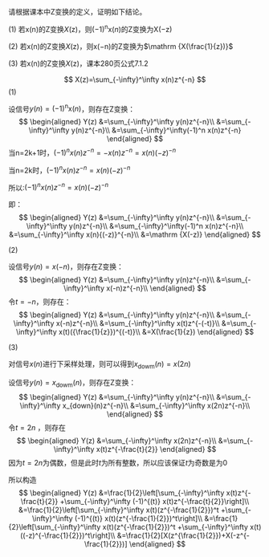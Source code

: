 请根据课本中Z变换的定义，证明如下结论。

(1) 若$\mathrm {x(n)}$的Z变换$X(\mathrm z)$，则$(-1)^\mathrm n\mathrm x(n)$的Z变换为$\mathrm {X(-z)}$  

(2) 若$\mathrm {x(n)}$的Z变换$X(\mathrm z)$，则$\mathrm x(\mathrm {-n})$的Z变换为$\mathrm {X(\frac{1}{z})}$  

(3)  若$\mathrm {x(n)}$的Z变换$X(\mathrm z)$，课本280页公式7.1.2 


$$
X(z)=\sum_{-\infty}^\infty x(n)z^{-n}
$$
(1)

设信号$y(n)=(-1)^\mathrm n\mathrm x(n)$，则存在Z变换：
$$
\begin{aligned}
Y(z)
&=\sum_{-\infty}^\infty y(n)z^{-n}\\
&=\sum_{-\infty}^\infty y(n)z^{-n}\\
&=\sum_{-\infty}^\infty(-1)^n x(n)z^{-n}
\end{aligned}
$$
当n=2k+1时，$(-1)^n x(n)z^{-n}=-x(n)z^{-n}=x(n){(-z)}^{-n}$

当n=2k时，$(-1)^n x(n)z^{-n}=x(n){(-z)}^{-n}$

所以:$(-1)^n x(n)z^{-n}=x(n){(-z)}^{-n}$

即：
$$
\begin{aligned}
Y(z)
&=\sum_{-\infty}^\infty y(n)z^{-n}\\
&=\sum_{-\infty}^\infty y(n)z^{-n}\\
&=\sum_{-\infty}^\infty(-1)^n x(n)z^{-n}\\
&=\sum_{-\infty}^\infty x(n){(-z)}^{-n}\\
&=\mathrm {X(-z)}
\end{aligned}
$$


(2)

设信号$y(n)=x(-n)$，则存在Z变换：
$$
\begin{aligned}
Y(z)
&=\sum_{-\infty}^\infty y(n)z^{-n}\\
&=\sum_{-\infty}^\infty x(-n)z^{-n}\\
\end{aligned}
$$
令$t=-n$，则存在：
$$
\begin{aligned}
Y(z)
&=\sum_{-\infty}^\infty y(n)z^{-n}\\
&=\sum_{-\infty}^\infty x(-n)z^{-n}\\
&=\sum_{-\infty}^\infty x(t)z^{-(-t)}\\
&=\sum_{-\infty}^\infty x(t)({\frac{1}{z}})^{(-t)}\\
&=X(\frac{1}{z})
\end{aligned}
$$


(3)

对信号$x(n)$进行下采样处理，则可以得到$x_{\mathrm{dowm}}(n)=x(2n)$

设信号$y(n)=x_{\mathrm{dowm}}(n)$，则存在Z变换：
$$
\begin{aligned}
Y(z)
&=\sum_{-\infty}^\infty y(n)z^{-n}\\
&=\sum_{-\infty}^\infty x_{down}(n)z^{-n}\\
&=\sum_{-\infty}^\infty x(2n)z^{-n}\\
\end{aligned}
$$
令$t=2n$ ，则存在
$$
\begin{aligned}
Y(z)
&=\sum_{-\infty}^\infty x(2n)z^{-n}\\
&=\sum_{-\infty}^\infty x(t)z^{-\frac{t}{2}}
\end{aligned}
$$
因为$t=2n$为偶数，但是此时$t$为所有整数，所以应该保证$t$为奇数是为0

所以构造
$$
\begin{aligned}
Y(z)
&=\frac{1}{2}\left[\sum_{-\infty}^\infty x(t)z^{-\frac{t}{2}} +\sum_{-\infty}^\infty (-1)^{(t)} x(t)z^{-\frac{t}{2}}\right]\\
&=\frac{1}{2}\left[\sum_{-\infty}^\infty x(t)(z^{-\frac{1}{2}})^t +\sum_{-\infty}^\infty (-1)^{(t)} x(t)(z^{-\frac{1}{2}})^t\right]\\
&=\frac{1}{2}\left[\sum_{-\infty}^\infty x(t)(z^{-\frac{1}{2}})^t +\sum_{-\infty}^\infty x(t)((-z)^{-\frac{1}{2}})^t\right]\\
&=\frac{1}{2}[X(z^{\frac{1}{2}})+X(-z^{-\frac{1}{2}})]
\end{aligned}
$$
